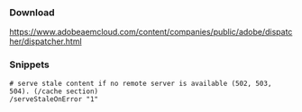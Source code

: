 ### Download
https://www.adobeaemcloud.com/content/companies/public/adobe/dispatcher/dispatcher.html

### Snippets
```
# serve stale content if no remote server is available (502, 503, 504). (/cache section)
/serveStaleOnError "1"
```
